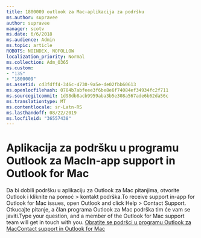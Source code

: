```yaml
---
title: 1800009 outlook za Mac-aplikacija za podršku
ms.author: supravee
author: supravee
manager: scotv
ms.date: 6/6/2018
ms.audience: Admin
ms.topic: article
ROBOTS: NOINDEX, NOFOLLOW
localization_priority: Normal
ms.collection: Adm_O365
ms.custom:
- "135"
- "1800009"
ms.assetid: cd3fdff4-346c-4730-9a5e-de02fbb60613
ms.openlocfilehash: 0784b7abfeee3f6be8e6f74084ef34934fc2f711
ms.sourcegitcommit: 1d98db8acb9959aba3b5e308a567ade6b62da56c
ms.translationtype: MT
ms.contentlocale: sr-Latn-RS
ms.lasthandoff: 08/22/2019
ms.locfileid: "36557438"
---
```

# <a name="in-app-support-in-outlook-for-mac"></a><span data-ttu-id="b4e55-102">Aplikacija za podršku u programu Outlook za Mac</span><span class="sxs-lookup"><span data-stu-id="b4e55-102">In-app support in Outlook for Mac</span></span>

<span data-ttu-id="b4e55-103">Da bi dobili podršku u aplikaciju za Outlook za Mac pitanjima, otvorite Outlook i kliknite na pomoć \> kontakt podrška.</span><span class="sxs-lookup"><span data-stu-id="b4e55-103">To receive support in-app for Outlook for Mac issues, open Outlook and click Help \> Contact Support.</span></span> <span data-ttu-id="b4e55-104">Otkucajte pitanje, a član programa Outlook za Mac podrška tim će vam se javiti.</span><span class="sxs-lookup"><span data-stu-id="b4e55-104">Type your question, and a member of the Outlook for Mac support team will get in touch with you.</span></span> [<span data-ttu-id="b4e55-105">Obratite se podršci u programu Outlook za Mac</span><span class="sxs-lookup"><span data-stu-id="b4e55-105">Contact support in Outlook for Mac</span></span>](https://answers.microsoft.com/msoffice/forum/msoffice_outlook-mso_mac/new-contact-support-feature-in-outlook-2016-for/d4fc21c4-25e2-4e10-b943-1fba6542b517)